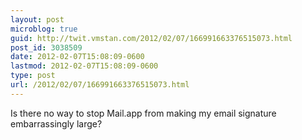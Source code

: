 ```yaml
---
layout: post
microblog: true
guid: http://twit.vmstan.com/2012/02/07/166991663376515073.html
post_id: 3038509
date: 2012-02-07T15:08:09-0600
lastmod: 2012-02-07T15:08:09-0600
type: post
url: /2012/02/07/166991663376515073.html
---
```

Is there no way to stop Mail.app from making my email signature embarrassingly large?

